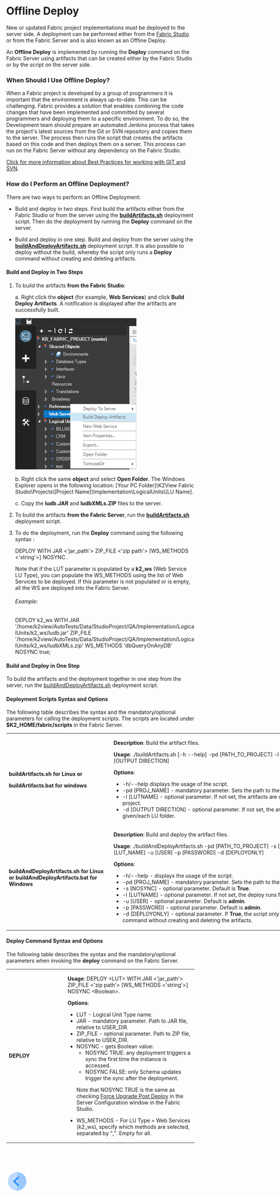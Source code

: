 # Offline Deploy

New or updated Fabric project implementations must be deployed to the server side. A deployment can be performed either from the [Fabric Studio](/articles/16_deploy_fabric/02_deploy_from_Fabric_Studio.md) or from the Fabric Server and is also known as an Offline Deploy. 

An **Offline Deploy** is implemented by running the **Deploy** command on the Fabric Server using artifacts that can be created either by the Fabric Studio or by the script on the server side.

### When Should I Use Offline Deploy?
When a Fabric project is developed by a group of programmers it is important that the environment is always up-to-date. This can be challenging. Fabric provides a solution that enables combining the code changes that have been implemented and committed by several programmers and deploying them to a specific environment. To do so, the Development team should prepare an automated Jenkins process that takes the project's latest sources from the Git or SVN repository and copies them to the server. The process then runs the script that creates the artifacts based on this code and then deploys them on a server. This process can run on the Fabric Server without any dependency on the Fabric Studio. 

[Click for more information about Best Practices for working with GIT and SVN](/articles/04_fabric_studio/07_best_practices_for_working_with_GIT_and_SVN.md).

### How do I Perform an Offline Deployment?

There are two ways to perform an Offline Deployment:
- Build and deploy in two steps. First build the artifacts either from the Fabric Studio or from the server using the  [**buildArtifacts.sh**](/articles/16_deploy_fabric/03_offline_deploy.md#deployment-scripts-syntax-and-options) deployment script. Then do the deployment by running the **Deploy** command on the server.

- Build and deploy in one step. Build and deploy from the server using the  [**buildAndDeployArtifacts.sh**](/articles/16_deploy_fabric/03_offline_deploy.md#deployment-scripts-syntax-and-options) deployment script. It is also possible to deploy without the build, whereby the script only runs a **Deploy** command without creating and deleting artifacts.

#### Build and Deploy in Two Steps

1. To build the artifacts **from the Fabric Studio**:

   a. Right click the **object** (for example, **Web Services**) and click **Build Deploy Artifacts**. A notification is displayed after the artifacts are successfully built.

   ![16_03_offline_deploy1](/articles/16_deploy_fabric/images/16_03_offline_deploy1.png)

   b. Right click the same **object** and select **Open Folder**. The Windows Explorer opens in the following location: [Your PC Folder]\K2View Fabric Studio\Projects\\[Project Name]\Implementation\LogicalUnits\\[LU Name].

   c. Copy the **ludb.JAR** and **ludbXMLs.ZIP** files to the server.

2. To build the artifacts **from the Fabric Server**, run the  [**buildArtifacts.sh**](/articles/16_deploy_fabric/03_offline_deploy.md#deployment-scripts-syntax-and-options) deployment script.

3. To do the deployment, run the **Deploy** command using the following syntax <!--add link to sub-section here-->:

   DEPLOY <LUT> WITH JAR <'jar_path'> ZIP_FILE <'zip path'> [WS_METHODS <'string'>] NOSYNC <Boolean>.

   Note that if the LUT parameter is populated by a **k2_ws** (Web Service LU Type), you can populate the WS_METHODS using the list of Web Services to be deployed. If this parameter is not populated or is empty, all the WS are deployed into the Fabric Server.

   ###### Example:

   DEPLOY k2_ws WITH JAR '/home/k2view/AutoTests/Data/StudioProject/QA/Implementation/LogicalUnits/k2_ws/ludb.jar' ZIP_FILE '/home/k2view/AutoTests/Data/StudioProject/QA/Implementation/LogicalUnits/k2_ws/ludbXMLs.zip' WS_METHODS 'dbQueryOnAnyDB' NOSYNC true;

#### Build and Deploy in One Step
To build the artifacts and the deployment together in one step from the server, run the  [buildAndDeployArtifacts.sh](/articles/16_deploy_fabric/03_offline_deploy.md#deployment-scripts-syntax-and-options) deployment script.

#### Deployment Scripts Syntax and Options
The following table describes the syntax and the mandatory/optional parameters for calling the deployment scripts. The scripts are located under **$K2_HOME/fabric/scripts** in the Fabric Server.

   <table style="width: 900px;">
<tbody>
   <tr>
<td style="width: 270px;">
   <p style="text-align: left;"><h4>
       <strong>buildArtifacts.sh</strong> for Linux or</p>
   <p><strong>buildArtifacts.bat</strong> for windows</p>
   </td>
   <td style="width: 630px;">
   <p><strong>Description</strong>: Build the artifact files.</p>
   <p><strong>Usage</strong>: ./buildArtifacts.sh&nbsp;[-h --help] -pd [PATH_TO_PROJECT] -l [LUTNAME] -d [OUTPUT DIRECTION]</p>
   <p><strong>Options</strong>:</p>
   <ul>
   <li>-h/--help displays the usage of the script.</li>
   <li>-pd [PROJ_NAME] - mandatory parameter. Sets the path to the project.</li>
   <li>-l [LUTNAME] - optional parameter. If not set, the artifacts are created for the entire project.</li>
   <li>-d [OUTPUT DIRECTION] - optional parameter. If not set, the artifacts are created in the given/each LU folder.</li>
   </ul>
   </td>
   </tr>
   <tr>
   <td style="width: 189px;"><h4>
   <p><strong>buildAndDeployArtifacts.sh</strong> for Linux or <strong>buildAndDeployArtifacts.bat</strong> for Windows</p>
   </td>
   <td style="width: 401px;">
   <p><strong>Description</strong>: Build and deploy the artifact files.</p>
   <p><strong>Usage</strong>: ./buildAndDeployArtifacts.sh -pd [PATH_TO_PROJECT] -s [NOSYNC] -l [LUT_NAME] -u [USER] -p [PASSWORD] -d [DEPLOYONLY]</p>
   <p><strong>Options</strong>:</p>
   <ul>
   <li>-h/--help - displays the usage of the script.</li>
   <li>-pd [PROJ_NAME] - mandatory parameter. Sets the path to the project.</li>
   <li>-s [NOSYNC] - optional parameter. Default is <strong>True</strong>.</li>
   <li>-l [LUTNAME] - optional parameter. If not set, the deploy runs for the entire project.</li>
   <li>-u [USER] - optional parameter. Default is <strong>admin</strong>.</li>
   <li>-p [PASSWORD] - optional parameter. Default is <strong>admin</strong>.</li>
   <li>-d [DEPLOYONLY] - optional parameter. If <strong>True</strong>, the script only runs a <strong>deploy</strong> command without creating and deleting the artifacts.</li>
   </ul>
   </td>
   </tr>
   </tbody>
   </table>
   
   
#### Deploy Command Syntax and Options
The following table describes the syntax and the mandatory/optional parameters when invoking the **deploy** command on the Fabric Server.
   
   <table width="900px">
   <tbody>
   <tr>
   <td width="270px">
   <p><strong>DEPLOY</strong></p>
   </td>
   <td width="630px">
   <p><strong>Usage</strong>: DEPLOY &lt;LUT&gt; WITH JAR &lt;'jar_path'&gt; ZIP_FILE &lt;'zip path'&gt; [WS_METHODS &lt;'string'&gt;] NOSYNC &lt;Boolean&gt;.</p>
   <p><strong>Options</strong>:</p>
   <ul>
   <li>LUT - Logical Unit Type name.</li>
   <li>JAR - mandatory parameter. Path to JAR file, relative to USER_DIR.</li>
   <li>ZIP_FILE - optional parameter. Path to ZIP file, relative to USER_DIR.</li>
   <li>NOSYNC - gets Boolean value:
   <ul>
   <li>NOSYNC TRUE: any deployment triggers a sync the first time the instance is accessed.</li>
   <li>NOSYNC FALSE: only Schema updates trigger the sync after the deployment.</li>
   </ul>

Note that NOSYNC TRUE is the same as checking <a href="/articles/14_sync_LU_instance/02_sync_modes.md#fabric-studio-server-configuration---force-upgrade-post-deploy-checkbox">Force Upgrade Post Deploy</a> in the Server Configuration window in the Fabric Studio.
   </li>
   <li>WS_METHODS - For LU Type = Web Services (k2_ws), specify which methods are selected, separated by &ldquo;,&rdquo;. Empty for all.</li>
   </ul>
   </td>
   </tr>
   </tbody>
   </table>
   <p>&nbsp;</p>
   <p>&nbsp;</p>
   
[![Previous](/articles/images/Previous.png)](/articles/16_deploy_fabric/02_deploy_from_Fabric_Studio.md)
